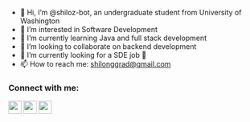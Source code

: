 - 👋 Hi, I’m @shiloz-bot, an undergraduate student from University of Washington
- 👀 I’m interested in Software Development
- 🌱 I’m currently learning Java and full stack development
- 💞️ I’m looking to collaborate on backend development
- 👯 I’m currently looking for a SDE job 🤣
- 📫 How to reach me: shilonggrad@gmail.com

### Connect with me:

[<img align="center" width="26px" src="https://cdn.jsdelivr.net/npm/simple-icons@v3/icons/wechat.svg" />][wechat]
[<img align="center" width="26px" src="https://cdn.jsdelivr.net/npm/simple-icons@v3/icons/linkedin.svg" />][linkedin]
[<img align="center" width="26px" src="https://cdn.jsdelivr.net/npm/simple-icons@v3/icons/instagram.svg" />][instagram]

<br />


[wechat]: https://ibb.co/R075Mpn
[instagram]: https://www.instagram.com/david_z2z/
[linkedin]: https://www.linkedin.com/in/shilong-zhang-2125071b9/

<!---
shiloz-bot/shiloz-bot is a ✨ special ✨ repository because its `README.md` (this file) appears on your GitHub profile.
You can click the Preview link to take a look at your changes.
--->
